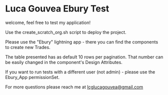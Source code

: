 # Luca Gouvea Ebury Test

welcome, feel free to test my application!

Use the create_scratch_org.sh script to deploy the project.

Please use the "Ebury" lightning app - there you can find the components to create new Trades.

The table presented has as default 10 rows per pagination. That number can be easily changed in the component's Design Attributes.

If you want to run tests with a different user (not admin) - please use the Ebury_App permissionSet.

For more questions please reach me at lcglucagouvea@gmail.com
